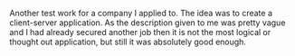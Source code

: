 Another test work for a company I applied to. The idea was to create a client-server application. As the description given to me was pretty vague and I had already secured another job then it is not the most logical or thought out application, but still it was absolutely good enough.